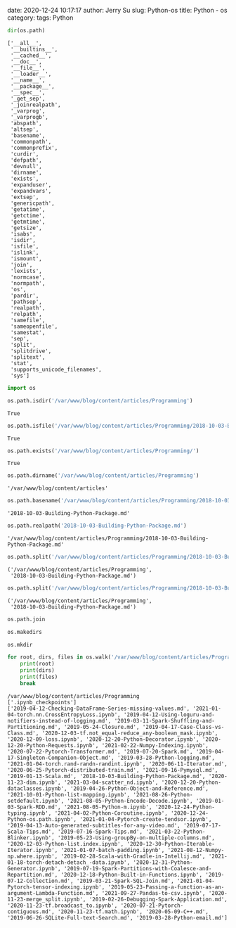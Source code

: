 date: 2020-12-24 10:17:17
author: Jerry Su
slug: Python-os
title: Python - os
category: 
tags: Python


```python
dir(os.path)
```




    ['__all__',
     '__builtins__',
     '__cached__',
     '__doc__',
     '__file__',
     '__loader__',
     '__name__',
     '__package__',
     '__spec__',
     '_get_sep',
     '_joinrealpath',
     '_varprog',
     '_varprogb',
     'abspath',
     'altsep',
     'basename',
     'commonpath',
     'commonprefix',
     'curdir',
     'defpath',
     'devnull',
     'dirname',
     'exists',
     'expanduser',
     'expandvars',
     'extsep',
     'genericpath',
     'getatime',
     'getctime',
     'getmtime',
     'getsize',
     'isabs',
     'isdir',
     'isfile',
     'islink',
     'ismount',
     'join',
     'lexists',
     'normcase',
     'normpath',
     'os',
     'pardir',
     'pathsep',
     'realpath',
     'relpath',
     'samefile',
     'sameopenfile',
     'samestat',
     'sep',
     'split',
     'splitdrive',
     'splitext',
     'stat',
     'supports_unicode_filenames',
     'sys']




```python
import os
```


```python
os.path.isdir('/var/www/blog/content/articles/Programming')
```




    True




```python
os.path.isfile('/var/www/blog/content/articles/Programming/2018-10-03-Building-Python-Package.md')
```




    True




```python
os.path.exists('/var/www/blog/content/articles/Programming/')
```




    True




```python
os.path.dirname('/var/www/blog/content/articles/Programming')
```




    '/var/www/blog/content/articles'




```python
os.path.basename('/var/www/blog/content/articles/Programming/2018-10-03-Building-Python-Package.md')
```




    '2018-10-03-Building-Python-Package.md'




```python
os.path.realpath('2018-10-03-Building-Python-Package.md')
```




    '/var/www/blog/content/articles/Programming/2018-10-03-Building-Python-Package.md'




```python
os.path.split('/var/www/blog/content/articles/Programming/2018-10-03-Building-Python-Package.md')
```




    ('/var/www/blog/content/articles/Programming',
     '2018-10-03-Building-Python-Package.md')




```python
os.path.split('/var/www/blog/content/articles/Programming/2018-10-03-Building-Python-Package.md')
```




    ('/var/www/blog/content/articles/Programming',
     '2018-10-03-Building-Python-Package.md')




```python
os.path.join
```


```python
os.makedirs
```


```python
os.mkdir
```


```python
for root, dirs, files in os.walk('/var/www/blog/content/articles/Programming'): # 遍历目录 
    print(root)
    print(dirs)
    print(files)
    break
```

    /var/www/blog/content/articles/Programming
    ['.ipynb_checkpoints']
    ['2019-04-12-Checking-DataFrame-Series-missing-values.md', '2021-01-04-torch.nn.CrossEntropyLoss.ipynb', '2019-04-12-Using-loguru-and-notifiers-instead-of-logging.md', '2019-03-11-Spark-Shuffling-and-Partitioning.md', '2019-05-24-Closure.md', '2019-04-17-Case-Class-vs-Class.md', '2020-12-03-tf.not_equal-reduce_any-boolean_mask.ipynb', '2020-12-09-loss.ipynb', '2020-12-20-Python-Decorator.ipynb', '2020-12-20-Python-Requests.ipynb', '2021-02-22-Numpy-Indexing.ipynb', '2020-07-22-Pytorch-Transformer.md', '2019-07-20-Spark.md', '2019-04-17-Singleton-Companion-Object.md', '2019-03-28-Python-logging.md', '2021-01-04-torch.rand-randn-randint.ipynb', '2020-06-11-Iterator.md', '2020-06-25-Pytorch-distributed-train.md', '2021-09-16-Pymysql.md', '2019-01-13-Scala.md', '2018-10-03-Building-Python-Package.md', '2020-11-23-dim.ipynb', '2021-03-04-scatter_nd.ipynb', '2020-12-20-Python-dataclasses.ipynb', '2019-04-26-Python-Object-and-Reference.md', '2021-10-01-Python-list-mapping.ipynb', '2021-08-26-Python-setdefault.ipynb', '2021-08-05-Python-Encode-Decode.ipynb', '2019-01-03-Spark-RDD.md', '2021-08-05-Python-m.ipynb', '2020-12-24-Python-typing.ipynb', '2021-04-02-Python-Coroutine.ipynb', '2020-12-24-Python-os.path.ipynb', '2021-01-04-Pytorch-create-tendsor.ipynb', '2019-04-13-Auto-generated-subtitles-for-any-video.md', '2019-07-17-Scala-Tips.md', '2019-07-16-Spark-Tips.md', '2021-03-22-Python-Blinker.ipynb', '2019-05-23-Using-groupBy-on-multiple-columns.md', '2020-12-03-Python-list.index.ipynb', '2020-12-30-Python-Iterable-Iterator.ipynb', '2021-01-07-batch-padding.ipynb', '2021-08-12-Numpy-np.where.ipynb', '2019-02-28-Scala-with-Gradle-in-Intellij.md', '2021-01-18-torch-detach-detach_-data.ipynb', '2020-12-31-Python-Generator.ipynb', '2019-07-19-Spark-Partitions-with-Coalesce-and-Repartition.md', '2020-12-18-Python-Built-in-Functions.ipynb', '2019-07-12-Collection.md', '2019-03-21-Spark-SQL-Join.md', '2021-01-04-Pytorch-tensor-indexing.ipynb', '2019-05-23-Passing-a-function-as-an-argument-Lambda-Function.md', '2021-09-27-Pandas-to-csv.ipynb', '2020-11-23-merge_split.ipynb', '2019-02-26-Debugging-Spark-Application.md', '2020-11-23-tf.broadcast_to.ipynb', '2020-07-21-Pytorch-contiguous.md', '2020-11-23-tf.math.ipynb', '2020-05-09-C++.md', '2019-06-26-SQLite-Full-text-Search.md', '2019-03-28-Python-email.md']

